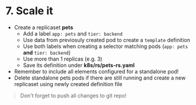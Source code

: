 # 7. Scale it

* Create a replicaset **pets**
  * Add a label `app: pets` and `tier: backend`
  * Use data from previosuly created pod to create a `template` definition
  * Use both labels when creating a selector matching pods (`app: pets` **and** `tier: backend`)
  * Use more than 1 replicas (e.g. 3)
  * Save its definition under **k8s/rs/pets-rs.yaml**
* Remember to include all elements configured for a standalone pod!
* Delete standalone pets pods if there are still running and create a new replicaset using newly created definition file

> Don't forget to push all changes to git repo!
